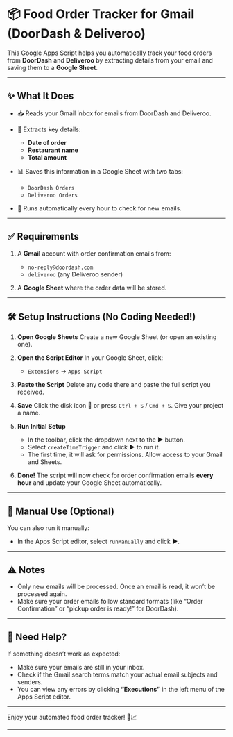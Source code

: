 # 📦 Food Order Tracker for Gmail (DoorDash & Deliveroo)

This Google Apps Script helps you automatically track your food orders from **DoorDash** and **Deliveroo** by extracting details from your email and saving them to a **Google Sheet**.

---

## ✨ What It Does

* 📥 Reads your Gmail inbox for emails from DoorDash and Deliveroo.
* 🧠 Extracts key details:

  * **Date of order**
  * **Restaurant name**
  * **Total amount**
* 📊 Saves this information in a Google Sheet with two tabs:

  * `DoorDash Orders`
  * `Deliveroo Orders`
* 🔁 Runs automatically every hour to check for new emails.

---

## ✅ Requirements

1. A **Gmail** account with order confirmation emails from:

   * `no-reply@doordash.com`
   * `deliveroo` (any Deliveroo sender)
2. A **Google Sheet** where the order data will be stored.

---

## 🛠️ Setup Instructions (No Coding Needed!)

1. **Open Google Sheets**
   Create a new Google Sheet (or open an existing one).

2. **Open the Script Editor**
   In your Google Sheet, click:

   * `Extensions` → `Apps Script`

3. **Paste the Script**
   Delete any code there and paste the full script you received.

4. **Save**
   Click the disk icon 💾 or press `Ctrl + S` / `Cmd + S`. Give your project a name.

5. **Run Initial Setup**

   * In the toolbar, click the dropdown next to the ▶️ button.
   * Select `createTimeTrigger` and click ▶️ to run it.
   * The first time, it will ask for permissions. Allow access to your Gmail and Sheets.

6. **Done!**
   The script will now check for order confirmation emails **every hour** and update your Google Sheet automatically.

---

## 📒 Manual Use (Optional)

You can also run it manually:

* In the Apps Script editor, select `runManually` and click ▶️.

---

## ⚠️ Notes

* Only new emails will be processed. Once an email is read, it won’t be processed again.
* Make sure your order emails follow standard formats (like “Order Confirmation” or “pickup order is ready!” for DoorDash).

---

## 💬 Need Help?

If something doesn’t work as expected:

* Make sure your emails are still in your inbox.
* Check if the Gmail search terms match your actual email subjects and senders.
* You can view any errors by clicking **“Executions”** in the left menu of the Apps Script editor.

---

Enjoy your automated food order tracker! 🍔📈

---
